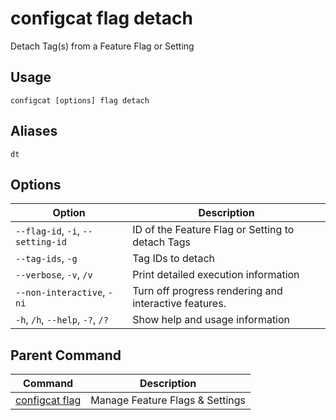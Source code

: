 # configcat flag detach
Detach Tag(s) from a Feature Flag or Setting
## Usage
```
configcat [options] flag detach
```
## Aliases
`dt`
## Options
| Option | Description |
| ------ | ----------- |
| `--flag-id`, `-i`, `--setting-id` | ID of the Feature Flag or Setting to detach Tags |
| `--tag-ids`, `-g` | Tag IDs to detach |
| `--verbose`, `-v`, `/v` | Print detailed execution information |
| `--non-interactive`, `-ni` | Turn off progress rendering and interactive features. |
| `-h`, `/h`, `--help`, `-?`, `/?` | Show help and usage information |
## Parent Command
| Command | Description |
| ------ | ----------- |
| [configcat flag](configcat-flag.md) | Manage Feature Flags & Settings |
